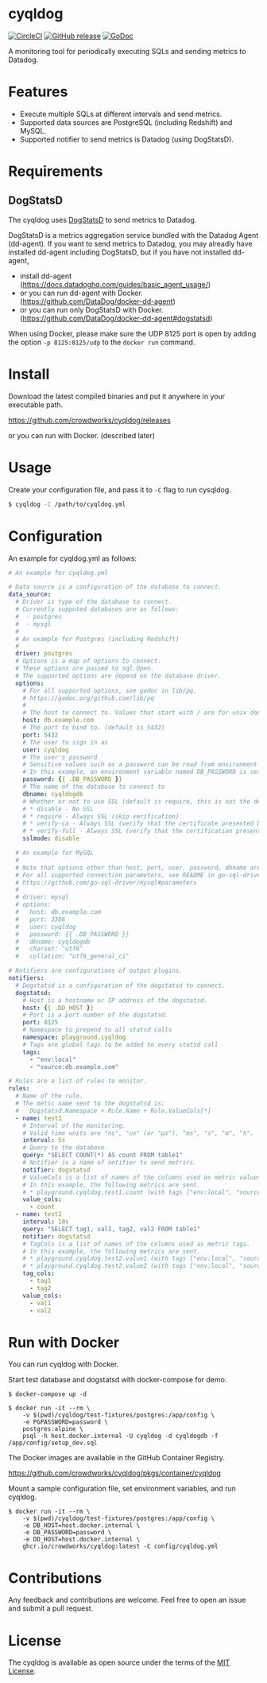 # cyqldog
[![CircleCI](https://circleci.com/gh/crowdworks/cyqldog.svg?style=svg)](https://circleci.com/gh/crowdworks/cyqldog)
[![GitHub release](http://img.shields.io/github/release/crowdworks/cyqldog.svg?style=flat-square)](https://github.com/crowdworks/cyqldog/releases)
[![GoDoc](https://godoc.org/github.com/crowdworks/cyqldog/cyqldog?status.svg)](https://godoc.org/github.com/crowdworks/cyqldog/cyqldog)

A monitoring tool for periodically executing SQLs and sending metrics to Datadog.

# Features

* Execute multiple SQLs at different intervals and send metrics.
* Supported data sources are PostgreSQL (including Redshift) and MySQL.
* Supported notifier to send metrics is Datadog (using DogStatsD).

# Requirements
## DogStatsD

The cyqldog uses [DogStatsD](https://docs.datadoghq.com/guides/dogstatsd/) to send metrics to Datadog.

DogStatsD is a metrics aggregation service bundled with the Datadog Agent (dd-agent).
If you want to send metrics to Datadog, you may alreadly have installed dd-agent including DogStatsD,
but if you have not installed dd-agent,

* install dd-agent (https://docs.datadoghq.com/guides/basic_agent_usage/)
* or you can run dd-agent with Docker. (https://github.com/DataDog/docker-dd-agent)
* or you can run only DogStatsD with Docker. (https://github.com/DataDog/docker-dd-agent#dogstatsd)

When using Docker, please make sure the UDP 8125 port is open by adding the option `-p 8125:8125/udp` to the `docker run` command.

# Install
Download the latest compiled binaries and put it anywhere in your executable path.

https://github.com/crowdworks/cyqldog/releases

or you can run with Docker. (described later)

# Usage
Create your configuration file, and pass it to `-C` flag to run cysqldog.

```bash
$ cyqldog -C /path/to/cyqldog.yml
```

# Configuration

An example for cyqldog.yml as follows:

```yaml
# An example for cyqldog.yml

# Data source is a configuration of the database to connect.
data_source:
  # Driver is type of the database to connect.
  # Currently suppoted databases are as follows:
  #  - postgres
  #  - mysql
  #
  # An example for Postgres (including Redshift)
  #
  driver: postgres
  # Options is a map of options to connect.
  # These options are passed to sql.Open.
  # The supported options are depend on the database driver.
  options:
    # For all supported options, see godoc in lib/pq.
    # https://godoc.org/github.com/lib/pq
    #
    # The host to connect to. Values that start with / are for unix domain sockets. (default is localhost)
    host: db.example.com
    # The port to bind to. (default is 5432)
    port: 5432
    # The user to sign in as
    user: cyqldog
    # The user's password
    # Sensitive values such as a password can be read from environment variables.
    # In this example, an environment variable named DB_PASSWORD is set.
    password: {{ .DB_PASSWORD }}
    # The name of the database to connect to
    dbname: cyqldogdb
    # Whether or not to use SSL (default is require, this is not the default for libpq)
    # * disable - No SSL
    # * require - Always SSL (skip verification)
    # * verify-ca - Always SSL (verify that the certificate presented by the server was signed by a trusted CA)
    # * verify-full - Always SSL (verify that the certification presented by the server was signed by a trusted CA and the server host name matches the one in the certificate)
    sslmode: disable

  # An example for MySQL
  #
  # Note that options other than host, port, user, password, dbname are passed as connection parameters.
  # For all supported connection parameters, see README in go-sql-driver/mysql.
  # https://github.com/go-sql-driver/mysql#parameters
  #
  # driver: mysql
  # options:
  #   host: db.example.com
  #   port: 3306
  #   user: cyqldog
  #   password: {{ .DB_PASSWORD }}
  #   dbname: cyqldogdb
  #   charset: "utf8"
  #   collation: "utf8_general_ci"

# Notifiers are configurations of output plugins.
notifiers:
  # Dogstatsd is a configuration of the dogstatsd to connect.
  dogstatsd:
    # Host is a hostname or IP address of the dogstatsd.
    host: {{ .DD_HOST }}
    # Port is a port number of the dogstatsd.
    port: 8125
    # Namespace to prepend to all statsd calls
    namespace: playground.cyqldog
    # Tags are global tags to be added to every statsd call
    tags:
      - "env:local"
      - "source:db.example.com"

# Rules are a list of rules to monitor.
rules:
  # Name of the rule.
  # The metic name sent to the dogstatsd is:
  #   Dogstatsd.Namespace + Rule.Name + Rule.ValueCols[*]
  - name: test1
    # Interval of the monitoring.
    # Valid time units are "ns", "us" (or "µs"), "ms", "s", "m", "h".
    interval: 5s
    # Query to the database.
    query: "SELECT COUNT(*) AS count FROM table1"
    # Notifier is a name of notifier to send metrics.
    notifier: dogstatsd
    # ValueCols is a list of names of the columns used as metric values.
    # In this example, the following metrics are sent.
    # * playground.cyqldog.test1.count (with tags ["env:local", "source:db.example.com"])
    value_cols:
      - count
  - name: test2
    interval: 10s
    query: "SELECT tag1, val1, tag2, val2 FROM table1"
    notifier: dogstatsd
    # TagCols is a list of names of the columns used as metric tags.
    # In this example, the following metrics are sent.
    # * playground.cyqldog.test2.value1 (with tags ["env:local", "source:db.example.com", "tag1:(value of column tag1)", "tag2:(value of column tag2)"])
    # * playground.cyqldog.test2.value2 (with tags ["env:local", "source:db.example.com", "tag1:(value of column tag1)", "tag2:(value of column tag2)"])
    tag_cols:
      - tag1
      - tag2
    value_cols:
      - val1
      - val2
```

# Run with Docker
You can run cyqldog with Docker.

Start test database and dogstatsd with docker-compose for demo.

```
$ docker-compose up -d

$ docker run -it --rm \
    -v $(pwd)/cyqldog/test-fixtures/postgres:/app/config \
    -e PGPASSWORD=password \
    postgres:alpine \
    psql -h host.docker.internal -U cyqldog -d cyqldogdb -f /app/config/setup_dev.sql
```

The Docker images are available in the GitHub Container Registry.

https://github.com/crowdworks/cyqldog/pkgs/container/cyqldog

Mount a sample configuration file, set environment variables, and run cyqldog.

```
$ docker run -it --rm \
    -v $(pwd)/cyqldog/test-fixtures/postgres:/app/config \
    -e DB_HOST=host.docker.internal \
    -e DB_PASSWORD=password \
    -e DD_HOST=host.docker.internal \
    ghcr.io/crowdworks/cyqldog:latest -C config/cyqldog.yml
```

# Contributions

Any feedback and contributions are welcome. Feel free to open an issue and submit a pull request.

# License

The cyqldog is available as open source under the terms of the [MIT License](https://opensource.org/licenses/MIT).
